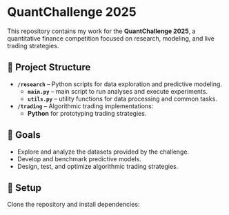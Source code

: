 # QuantChallenge 2025

This repository contains my work for the **QuantChallenge 2025**, a quantitative finance competition focused on research, modeling, and live trading strategies.

## 📂 Project Structure
- **`/research`** – Python scripts for data exploration and predictive modeling.
  - **`main.py`** – main script to run analyses and execute experiments.
  - **`utils.py`** – utility functions for data processing and common tasks.
- **`/trading`** – Algorithmic trading implementations:
  - **Python** for prototyping trading strategies.

## 🎯 Goals
- Explore and analyze the datasets provided by the challenge.
- Develop and benchmark predictive models.
- Design, test, and optimize algorithmic trading strategies.

## 🔧 Setup
Clone the repository and install dependencies:
```bash

